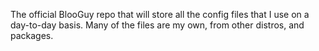 The official BlooGuy repo that will store all the config files that I use on a day-to-day basis. Many of the files are my own, from other distros, and packages.

